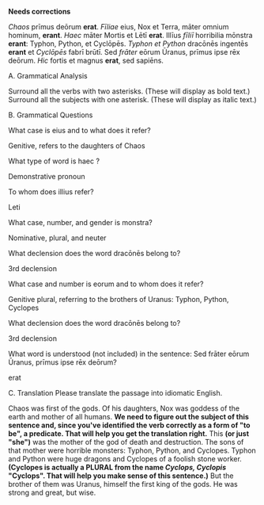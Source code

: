 **Needs corrections**


*Chaos* prīmus deōrum **erat**.
*Fīliae* eius, Nox et Terra, māter omnium hominum, **erant**.
*Haec* māter Mortis et Lētī **erat**.
Illīus *fīliī* horribilia mōnstra **erant**: Typhon, Python, et Cyclōpēs.
*Typhon et Python* dracōnēs ingentēs **erant** et *Cyclōpēs* fabrī brūtī.
Sed *frāter* eōrum Ūranus, prīmus ipse rēx deōrum.
*Hic* fortis et magnus **erat**, sed sapiēns.

A. Grammatical Analysis

Surround all the verbs with two asterisks. (These will display as bold text.)
Surround all the subjects with one asterisk. (These will display as italic text.)

B. Grammatical Questions

What case is eius and to what does it refer?

  Genitive, refers to the daughters of Chaos

What type of word is haec ?

  Demonstrative pronoun

To whom does illius refer?

  Leti

What case, number, and gender is monstra?

  Nominative, plural, and neuter

What declension does the word dracōnēs belong to?

  3rd declension

What case and number is eorum and to whom does it refer?

  Genitive plural, referring to the brothers of Uranus: Typhon, Python, Cyclopes

What declension does the word dracōnēs belong to?

  3rd declension

What word is understood (not included) in the sentence: Sed frāter eōrum Ūranus, prīmus ipse rēx deōrum?

  erat

C. Translation
Please translate the passage into idiomatic English.

Chaos was first of the gods.
Of his daughters, Nox was goddess of the earth and mother of all humans. **We need to figure out the subject of this sentence and, since you've identified the verb correctly as a form of "to be", a predicate.  That will help you get the translation right.**
This **(or just "she")** was the mother of the god of death and destruction.
The sons of that mother were horrible monsters: Typhon, Python, and Cyclopes.
Typhon and Python were huge dragons and Cyclopes of a foolish stone worker.  **(Cyclopes is actually a PLURAL from the name *Cyclops, Cyclopis* "Cyclops". That will help you make sense of this sentence.)**
But the brother of them was Uranus, himself the first king of the gods.
He was strong and great, but wise.
